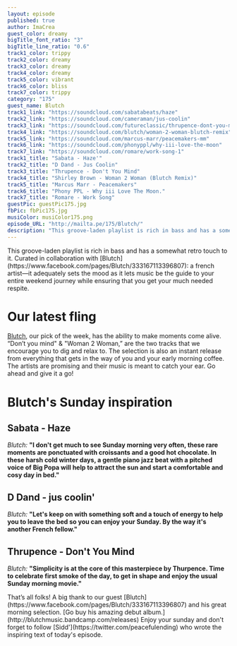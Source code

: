 ```yaml
---
layout: episode
published: true
author: ImaCrea
guest_color: dreamy
bigTitle_font_ratio: "3"
bigTitle_line_ratio: "0.6"
track1_color: trippy
track2_color: dreamy
track3_color: dreamy
track4_color: dreamy
track5_color: vibrant
track6_color: bliss
track7_color: trippy
category: "175"
guest_name: Blutch
track1_link: "https://soundcloud.com/sabatabeats/haze"
track2_link: "https://soundcloud.com/cameraman/jus-coolin"
track3_link: "https://soundcloud.com/futureclassic/thrupence-dont-you-mind"
track4_link: "https://soundcloud.com/blutch/woman-2-woman-blutch-remix"
track5_link: "https://soundcloud.com/marcus-marr/peacemakers-mm"
track6_link: "https://soundcloud.com/phonyppl/why-iii-love-the-moon"
track7_link: "https://soundcloud.com/romare/work-song-1"
track1_title: "Sabata - Haze'"
track2_title: "D Dand - Jus Coolin"
track3_title: "Thrupence - Don't You Mind"
track4_title: "Shirley Brown - Woman 2 Woman (Blutch Remix)"
track5_title: "Marcus Marr - Peacemakers"
track6_title: "Phony PPL - Why iii Love The Moon."
track7_title: "Romare - Work Song"
guestPic: guestPic175.jpg
fbPic: fbPic175.jpg
musiColor: musiColor175.png
episode_URL: "http://mailta.pe/175/Blutch/"
description: "This groove-laden playlist is rich in bass and has a somewhat retro touch to it. Curated in collaboration with Blutch: a french artist—it adequately sets the mood as it lets music be the guide to your entire weekend journey while ensuring that you get your much needed respite."
---
```


<p id="introduction">This groove-laden playlist is rich in bass and has a somewhat retro touch to it. Curated in collaboration with [Blutch](https://www.facebook.com/pages/Blutch/333167113396807): a french artist—it adequately sets the mood as it lets music be the guide to your entire weekend journey while ensuring that you get your much needed respite.</p>

# Our latest fling

[Blutch](https://www.facebook.com/pages/Blutch/333167113396807), our pick of the week, has the ability to make moments come alive. “Don’t you mind" & "Woman 2 Woman,” are the two tracks that we encourage you to dig and relax to.  The selection is also an instant release from everything that gets in the way of you and your early morning coffee.  The artists are promising and their music is meant to catch your ear. Go ahead and give it a go!


# Blutch's Sunday inspiration
 
## Sabata - Haze
_Blutch:_ **"**I don't get much to see Sunday morning very often, these rare moments are ponctuated with croissants and a good hot chocolate. In these harsh cold winter days, a gentle piano jazz beat with a pitched voice of Big Popa will help to attract the sun and start a comfortable and cosy day in bed.**"**
 
## D Dand - jus coolin'
_Blutch:_ **"**Let's keep on with something soft and a touch of energy to help you to leave the bed so you can enjoy your Sunday. By the way it's another French fellow.**"**
 
## Thrupence - Don't You Mind
_Blutch:_ **"**Simplicity is at the core of this masterpiece by Thurpence. Time to celebrate first smoke of the day, to get in shape and enjoy the usual Sunday morning movie.**"** 
 
<p id="outroduction">
That’s all folks! A big thank to our guest [Blutch](https://www.facebook.com/pages/Blutch/333167113396807) and his great morning selection. [Go buy his amazing debut album.](http://blutchmusic.bandcamp.com/releases) Enjoy your sunday and don't forget to follow [Sidd'](https://twitter.com/peacefulending) who wrote the inspiring text of today's episode.
</p>